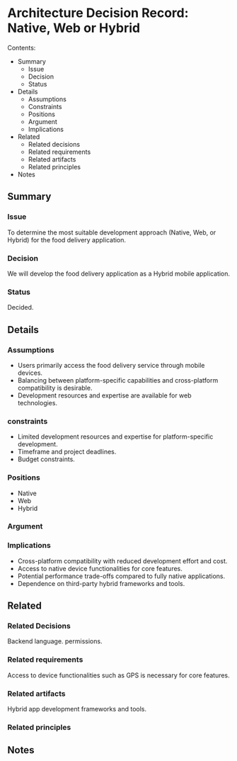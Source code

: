 # Architecture Decision Record: Native, Web or Hybrid

Contents:

- Summary
  - Issue
  - Decision
  - Status
- Details
  - Assumptions
  - Constraints
  - Positions
  - Argument
  - Implications
- Related
  - Related decisions
  - Related requirements
  - Related artifacts
  - Related principles
- Notes

## Summary

### Issue

To determine the most suitable development approach (Native, Web, or Hybrid) for the food delivery application.

### Decision

We will develop the food delivery application as a Hybrid mobile application.

### Status

Decided.

## Details

### Assumptions

- Users primarily access the food delivery service through mobile devices.
- Balancing between platform-specific capabilities and cross-platform compatibility is desirable.
- Development resources and expertise are available for web technologies.

### constraints

- Limited development resources and expertise for platform-specific development.
- Timeframe and project deadlines.
- Budget constraints.

### Positions

- Native
- Web
- Hybrid

### Argument

### Implications

- Cross-platform compatibility with reduced development effort and cost.
- Access to native device functionalities for core features.
- Potential performance trade-offs compared to fully native applications.
- Dependence on third-party hybrid frameworks and tools.

## Related

### Related Decisions

Backend language. permissions.

### Related requirements

Access to device functionalities such as GPS is necessary for core features.

### Related artifacts

Hybrid app development frameworks and tools.

### Related principles

## Notes
